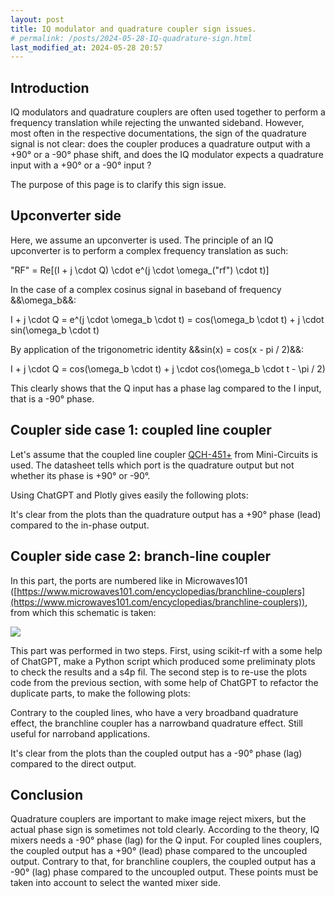 ```yaml
---
layout: post
title: IQ modulator and quadrature coupler sign issues.
# permalink: /posts/2024-05-28-IQ-quadrature-sign.html
last_modified_at: 2024-05-28 20:57
---
```


## Introduction

IQ modulators and quadrature couplers are often used together to perform a frequency translation while rejecting the unwanted sideband. However, most often in the respective documentations, the sign of the quadrature signal is not clear: does the coupler produces a quadrature output with a +90° or a -90° phase shift, and does the IQ modulator expects a quadrature input with a +90° or a -90° input ?

The purpose of this page is to clarify this sign issue.

## Upconverter side

Here, we assume an upconverter is used. The principle of an IQ upconverter is to perform a complex frequency translation as such:

<asciimath>
"RF" = Re[(I + j \cdot Q) \cdot e^(j \cdot \omega_("rf") \cdot t)]
</asciimath>

In the case of a complex cosinus signal in baseband of frequency &&\omega_b&&:

<asciimath>
I + j \cdot Q = e^(j \cdot \omega_b \cdot t) = cos(\omega_b \cdot t) + j \cdot sin(\omega_b \cdot t)
</asciimath>

By application of the trigonometric identity &&sin(x) = cos(x - pi / 2)&&:

<asciimath>
I + j \cdot Q = cos(\omega_b \cdot t) + j \cdot cos(\omega_b \cdot t - \pi / 2)
</asciimath>

This clearly shows that the Q input has a phase lag compared to the I input, that is a -90° phase.

## Coupler side case 1: coupled line coupler

Let's assume that the coupled line coupler [QCH-451+](https://www.minicircuits.com/WebStore/dashboard.html?model=QCH-451%2B) from Mini-Circuits is used. The datasheet tells which port is the quadrature output but not whether its phase is +90° or -90°.

Using ChatGPT and Plotly gives easily the following plots:

<div id="magnitude-plot-1"></div>
<div id="phase-plot-1"></div>
<div id="phase-difference-plot-1"></div>

<script>
    // Helper function to unwrap phase
    function unwrapPhase(phase) {
        let unwrappedPhase = [phase[0]];
        for (let i = 1; i < phase.length; i++) {
            let delta = phase[i] - phase[i - 1];
            if (delta > 180) {
                unwrappedPhase.push(unwrappedPhase[i - 1] + delta - 360);
            } else if (delta < -180) {
                unwrappedPhase.push(unwrappedPhase[i - 1] + delta + 360);
            } else {
                unwrappedPhase.push(unwrappedPhase[i - 1] + delta);
            }
        }
        return unwrappedPhase;
    }

    // Helper function to load and parse S4P file
    async function loadS4P(url, fmax) {
        const response = await fetch(url);
        const s4pText = await response.text();
        
        const lines = s4pText.split('\n');
        let freq = [];
        let s11 = [], s21 = [], s31 = [], s41 = [];
        let phase11 = [], phase21 = [], phase31 = [], phase41 = [];

        for (let line of lines) {
            line = line.trim();
            if (line.startsWith('!') || line.startsWith('#') || line.length === 0) {
                continue;
            }

            const parts = line.split(/\s+/);
            if (parts.length >= 9) {
                const frequency = parseFloat(parts[0]);
                if (frequency <= fmax) {
                    freq.push(frequency);
                    const re11 = parseFloat(parts[1]);
                    const im11 = parseFloat(parts[2]);
                    const re21 = parseFloat(parts[3]);
                    const im21 = parseFloat(parts[4]);
                    const re31 = parseFloat(parts[5]);
                    const im31 = parseFloat(parts[6]);
                    const re41 = parseFloat(parts[7]);
                    const im41 = parseFloat(parts[8]);
                    
                    s11.push(20 * Math.log10(Math.sqrt(re11 ** 2 + im11 ** 2)));
                    s21.push(20 * Math.log10(Math.sqrt(re21 ** 2 + im21 ** 2)));
                    s31.push(20 * Math.log10(Math.sqrt(re31 ** 2 + im31 ** 2)));
                    s41.push(20 * Math.log10(Math.sqrt(re41 ** 2 + im41 ** 2)));
                    
                    phase11.push(Math.atan2(im11, re11) * (180 / Math.PI));
                    phase21.push(Math.atan2(im21, re21) * (180 / Math.PI));
                    phase31.push(Math.atan2(im31, re31) * (180 / Math.PI));
                    phase41.push(Math.atan2(im41, re41) * (180 / Math.PI));
                }
            }
        }
        return { freq, s11, s21, s31, s41, phase11, phase21, phase31, phase41 };
    }

    async function fetchAndPlot_1() {
        url = "../posts/IQ-quadrature-sign/QCH_451+_UN1_+25DEGC.S4P";  // FIXME: temp fix.
        const data = await loadS4P(url, 500e6);
        
        // Unwrap phase
        data.phase31 = unwrapPhase(data.phase31);
        data.phase41 = unwrapPhase(data.phase41);

        // Calculate phase difference
        let phaseDiff = data.phase41.map((p41, index) => p41 - data.phase31[index]);

        // Plotting magnitude using Plotly
        const magData = [
            { x: data.freq, y: data.s11, mode: 'lines', name: 'S11 Magnitude' },
            { x: data.freq, y: data.s21, mode: 'lines', name: 'S21 Magnitude' },
            { x: data.freq, y: data.s31, mode: 'lines', name: 'S31 Magnitude' },
            { x: data.freq, y: data.s41, mode: 'lines', name: 'S41 Magnitude' }
        ];

        const magLayout = {
            title: 'S-Parameters Magnitude Plot (0 to 500 MHz)',
            xaxis: { title: 'Frequency (Hz)', range: [0, 500e6] },
            yaxis: { title: 'Magnitude (dB)', range: [-50, 0] }
        };

        Plotly.newPlot('magnitude-plot-1', magData, magLayout);

        // Plotting phase using Plotly
        const phaseData = [
            { x: data.freq, y: data.phase31, mode: 'lines', name: 'S31 Phase' },
            { x: data.freq, y: data.phase41, mode: 'lines', name: 'S41 Phase' }
        ];

        const phaseLayout = {
            title: 'S-Parameters Phase Plot (0 to 500 MHz)',
            xaxis: { title: 'Frequency (Hz)', range: [0, 500e6] },
            yaxis: { title: 'Phase (Degrees)' }
        };

        Plotly.newPlot('phase-plot-1', phaseData, phaseLayout);

        // Plotting phase difference using Plotly
        const phaseDiffData = [
            { x: data.freq, y: phaseDiff, mode: 'lines', name: 'Phase Difference (S41 - S31)' }
        ];

        const phaseDiffLayout = {
            title: 'Phase Difference Plot (S41 - S31)',
            xaxis: { title: 'Frequency (Hz)', range: [0, 500e6] },
            yaxis: { title: 'Phase Difference (Degrees)' }
        };

        Plotly.newPlot('phase-difference-plot-1', phaseDiffData, phaseDiffLayout);
    }

    fetchAndPlot_1();
</script>

It's clear from the plots than the quadrature output has a +90° phase (lead) compared to the in-phase output.

## Coupler side case 2: branch-line coupler

In this part, the ports are numbered like in Microwaves101 ([https://www.microwaves101.com/encyclopedias/branchline-couplers](https://www.microwaves101.com/encyclopedias/branchline-couplers)), from which this schematic is taken:

<img src="{{ '/posts/IQ-quadrature-sign/quadrature-coupler.jpg' | relative_url }}">

This part was performed in two steps. First, using scikit-rf with a some help of ChatGPT, make a Python script which produced some preliminaty plots to check the results and a s4p fil. The second step is to re-use the plots code from the previous section, with some help of ChatGPT to refactor the duplicate parts, to make the following plots:

<div id="magnitude-plot-2"></div>
<div id="phase-plot-2"></div>
<div id="phase-difference-plot-2"></div>

<script>
    async function fetchAndPlot_2() {
        url = "../posts/IQ-quadrature-sign/branchline_coupler.s4p";  // FIXME: temp fix.
        const data = await loadS4P(url, 2e9);
        
        // Unwrap phase
        data.phase21 = unwrapPhase(data.phase21);
        data.phase31 = unwrapPhase(data.phase31);

        // Calculate phase difference
        let phaseDiff = data.phase31.map((p31, index) => p31 - data.phase21[index]);

        // Plotting magnitude using Plotly
        const magData = [
            { x: data.freq, y: data.s11, mode: 'lines', name: 'S11 Magnitude' },
            { x: data.freq, y: data.s21, mode: 'lines', name: 'S21 Magnitude' },
            { x: data.freq, y: data.s31, mode: 'lines', name: 'S31 Magnitude' },
            { x: data.freq, y: data.s41, mode: 'lines', name: 'S41 Magnitude' }
        ];

        const magLayout = {
            title: 'S-Parameters Magnitude Plot (0 to 2 GHz)',
            xaxis: { title: 'Frequency (Hz)', range: [0, 2e9] },
            yaxis: { title: 'Magnitude (dB)', range: [-50, 0] }
        };

        Plotly.newPlot('magnitude-plot-2', magData, magLayout);

        // Plotting phase using Plotly
        const phaseData = [
            { x: data.freq, y: data.phase21, mode: 'lines', name: 'S21 Phase' },
            { x: data.freq, y: data.phase31, mode: 'lines', name: 'S31 Phase' }
        ];

        const phaseLayout = {
            title: 'S-Parameters Phase Plot (0 to 2 GHz)',
            xaxis: { title: 'Frequency (Hz)', range: [0, 2e9] },
            yaxis: { title: 'Phase (Degrees)' }
        };

        Plotly.newPlot('phase-plot-2', phaseData, phaseLayout);

        // Plotting phase difference using Plotly
        const phaseDiffData = [
            { x: data.freq, y: phaseDiff, mode: 'lines', name: 'Phase Difference (S31 - S21)' }
        ];

        const phaseDiffLayout = {
            title: 'Phase Difference Plot (S31 - S21)',
            xaxis: { title: 'Frequency (Hz)', range: [0, 2e9] },
            yaxis: { title: 'Phase Difference (Degrees)' }
        };

        Plotly.newPlot('phase-difference-plot-2', phaseDiffData, phaseDiffLayout);
    }

    fetchAndPlot_2();
</script>

Contrary to the coupled lines, who have a very broadband quadrature effect, the branchline coupler has a narrowband quadrature effect. Still useful for narroband applications.

It's clear from the plots than the coupled output has a -90° phase (lag) compared to the direct output.

## Conclusion

Quadrature couplers are important to make image reject mixers, but the actual phase sign is sometimes not told clearly. According to the theory, IQ mixers needs a -90° phase (lag) for the Q input. For coupled lines couplers, the coupled output has a +90° (lead) phase compared to the uncoupled output. Contrary to that, for branchline couplers, the coupled output has a -90° (lag) phase compared to the uncoupled output. These points must be taken into account to select the wanted mixer side.
